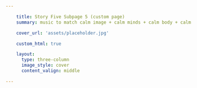 ```yaml
---

    title: Story Five Subpage 5 (custom page)
    summary: music to match calm image + calm minds + calm body + calm gut

    cover_url: 'assets/placeholder.jpg'

    custom_html: true

    layout:
      type: three-column
      image_style: cover
      content_valign: middle

---
```

